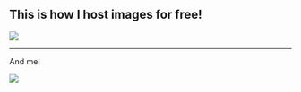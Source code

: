 This is how I host images for free!
-----------------------------------

<img src='http://thejakeharding.com/images/current_avatar.png'>

***

And me!

<img src='https://dl.dropboxusercontent.com/u/6771917/troll.png'>